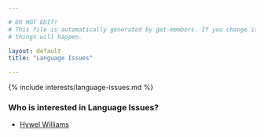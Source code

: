 ```yaml
---

# DO NOT EDIT!
# This file is automatically generated by get-members. If you change it, bad
# things will happen.

layout: default
title: "Language Issues"

---
```


{% include interests/language-issues.md %}

### Who is interested in Language Issues?


* [Hywel Williams](../members/hywel-williams.html)
